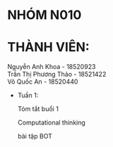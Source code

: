 # NHÓM N010
# THÀNH VIÊN:
  Nguyễn Anh Khoa - 18520923  
  Trần Thị Phương Thảo - 18521422  
  Võ Quốc An - 18520440  

- Tuần 1:

  Tóm tắt buổi 1  
  
  Computational thinking  
  
  bài tập BOT  
